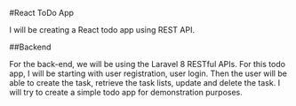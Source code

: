 #React ToDo App

I will be creating a React todo app using REST API. 

##Backend

For the back-end, we will be using the Laravel 8 RESTful APIs. For this todo app, I will be starting with user registration, user login. Then the user will be able to create the task, retrieve the task lists, update and delete the task. I will try to create a simple todo app for demonstration purposes. 